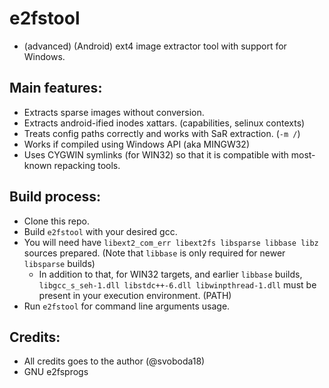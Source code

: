 e2fstool
=================
- (advanced) (Android) ext4 image extractor tool with support for Windows.

## Main features:
- Extracts sparse images without conversion.
- Extracts android-ified inodes xattars. (capabilities, selinux contexts)
- Treats config paths correctly and works with SaR extraction. (`-m /`)
- Works if compiled using Windows API (aka MINGW32)
- Uses CYGWIN symlinks (for WIN32) so that it is compatible with most-known repacking tools.

## Build process:
* Clone this repo.
* Build `e2fstool` with your desired gcc.
* You will need have `libext2_com_err libext2fs libsparse libbase libz` sources prepared. (Note that `libbase` is only required for newer `libsparse` builds)
  - In addition to that, for WIN32 targets, and earlier `libbase` builds, `libgcc_s_seh-1.dll libstdc++-6.dll libwinpthread-1.dll` must be present in your execution environment. (PATH)
* Run `e2fstool` for command line arguments usage.

## Credits:
* All credits goes to the author (@svoboda18)
* GNU e2fsprogs
